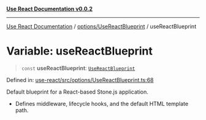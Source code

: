[**Use React Documentation v0.0.2**](../../../README.md)

***

[Use React Documentation](../../../modules.md) / [options/UseReactBlueprint](../README.md) / useReactBlueprint

# Variable: useReactBlueprint

> `const` **useReactBlueprint**: [`UseReactBlueprint`](../interfaces/UseReactBlueprint.md)

Defined in: [use-react/src/options/UseReactBlueprint.ts:68](https://github.com/stonemjs/use-react/blob/9a749b225241b8e0ac2a5483904ca8322927b1d4/src/options/UseReactBlueprint.ts#L68)

Default blueprint for a React-based Stone.js application.

- Defines middleware, lifecycle hooks, and the default HTML template path.
